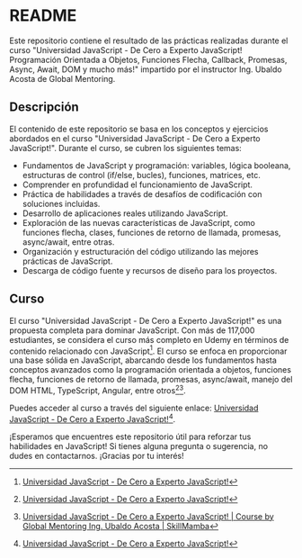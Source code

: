 # README

Este repositorio contiene el resultado de las prácticas realizadas durante el curso "Universidad JavaScript - De Cero a Experto JavaScript! Programación Orientada a Objetos, Funciones Flecha, Callback, Promesas, Async, Await, DOM y mucho más!" impartido por el instructor Ing. Ubaldo Acosta de Global Mentoring.

## Descripción

El contenido de este repositorio se basa en los conceptos y ejercicios abordados en el curso "Universidad JavaScript - De Cero a Experto JavaScript!". Durante el curso, se cubren los siguientes temas:

- Fundamentos de JavaScript y programación: variables, lógica booleana, estructuras de control (if/else, bucles), funciones, matrices, etc.
- Comprender en profundidad el funcionamiento de JavaScript.
- Práctica de habilidades a través de desafíos de codificación con soluciones incluidas.
- Desarrollo de aplicaciones reales utilizando JavaScript.
- Exploración de las nuevas características de JavaScript, como funciones flecha, clases, funciones de retorno de llamada, promesas, async/await, entre otras.
- Organización y estructuración del código utilizando las mejores prácticas de JavaScript.
- Descarga de código fuente y recursos de diseño para los proyectos.

## Curso

El curso "Universidad JavaScript - De Cero a Experto JavaScript!" es una propuesta completa para dominar JavaScript. Con más de 117,000 estudiantes, se considera el curso más completo en Udemy en términos de contenido relacionado con JavaScript[^1^]. El curso se enfoca en proporcionar una base sólida en JavaScript, abarcando desde los fundamentos hasta conceptos avanzados como la programación orientada a objetos, funciones flecha, funciones de retorno de llamada, promesas, async/await, manejo del DOM HTML, TypeScript, Angular, entre otros[^1^][^3^].

Puedes acceder al curso a través del siguiente enlace: [Universidad JavaScript - De Cero a Experto JavaScript!](https://www.udemy.com/course/universidad-javascript-angular-react-vue-typescript-html-css-bootstrap/#instructor-1)[^1^].

¡Esperamos que encuentres este repositorio útil para reforzar tus habilidades en JavaScript! Si tienes alguna pregunta o sugerencia, no dudes en contactarnos. ¡Gracias por tu interés!

[^1^]: [Universidad JavaScript - De Cero a Experto JavaScript!](https://www.udemy.com/course/universidad-javascript-angular-react-vue-typescript-html-css-bootstrap/#instructor-1)
[^3^]: [Universidad JavaScript - De Cero a Experto JavaScript! | Course by Global Mentoring Ing. Ubaldo Acosta | SkillMamba](https://skillmamba.com/course/universidad-javascript-de-cero-a-experto-javascript-185208)
